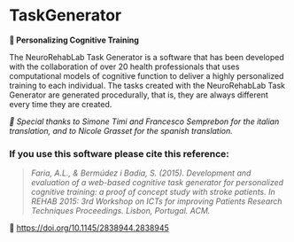 # TaskGenerator

**🧠 Personalizing Cognitive Training**

The NeuroRehabLab Task Generator is a software that has been developed with the collaboration of over 20 health professionals that uses computational models of cognitive function to deliver a highly personalized training to each individual. The tasks created with the NeuroRehabLab Task Generator are generated procedurally, that is, they are always different every time they are created.

_🙏 Special thanks to Simone Timi and Francesco Semprebon for the italian translation, and to Nicole Grasset for the spanish translation._

### If you use this software please cite this reference:

> _Faria, A.L., & Bermúdez i Badia, S. (2015). Development and evaluation of a web-based cognitive task generator for personalized cognitive training: a proof of concept study with stroke patients. In REHAB 2015: 3rd Workshop on ICTs for improving Patients Research Techniques Proceedings. Lisbon, Portugal. ACM._

🔗 https://doi.org/10.1145/2838944.2838945

